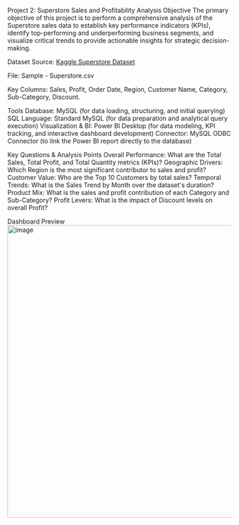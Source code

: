 Project 2: Superstore Sales and Profitability Analysis
Objective
The primary objective of this project is to perform a comprehensive analysis of the Superstore sales data to establish key performance indicators (KPIs), identify top-performing and underperforming business segments, and visualize critical trends to provide actionable insights for strategic decision-making.

Dataset
Source: [Kaggle Superstore Dataset](https://www.kaggle.com/datasets/vivek468/superstore-dataset-final)

File: Sample - Superstore.csv

Key Columns: Sales, Profit, Order Date, Region, Customer Name, Category, Sub-Category, Discount.

Tools
Database: MySQL (for data loading, structuring, and initial querying)
SQL Language: Standard MySQL (for data preparation and analytical query execution)
Visualization & BI: Power BI Desktop (for data modeling, KPI tracking, and interactive dashboard development)
Connector: MySQL ODBC Connector (to link the Power BI report directly to the database)

Key Questions & Analysis Points
Overall Performance: What are the Total Sales, Total Profit, and Total Quantity metrics (KPIs)?
Geographic Drivers: Which Region is the most significant contributor to sales and profit?
Customer Value: Who are the Top 10 Customers by total sales?
Temporal Trends: What is the Sales Trend by Month over the dataset's duration?
Product Mix: What is the sales and profit contribution of each Category and Sub-Category?
Profit Levers: What is the impact of Discount levels on overall Profit?

Dashboard Preview
<img width="1171" height="658" alt="image" src="https://github.com/user-attachments/assets/c120c26e-abbd-4f54-9757-f6e11ad58a3f" />




